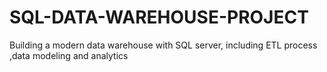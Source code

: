 # SQL-DATA-WAREHOUSE-PROJECT
Building a modern data warehouse with SQL server, including ETL process ,data modeling and analytics
